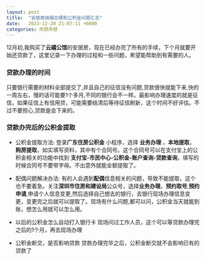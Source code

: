```yaml
---
layout: post
title:  "安居房按揭办理和公积金问题汇总"
date:   2023-12-20 21:07:11 +0800
categories: 所思所想
---
```


12月初,我购买了**云禧公馆**的安居房，现在已经办完了所有的手续，下个月就要开始还贷款了，这里记录一下办理的过程和一些问题，希望能帮助到有需要的人。

### 贷款办理的时间
只要银行需要的材料全部提交了,并且自己的征信没有问题,贷款很快就能下来,快的一周左右，慢的话可能要1个多月,不同的银行会不一样。最影响办理速度的就是征信，如果征信上有信用贷，可能需要结清后等待征信刷新，这个时间不好评估。不过不要担心,贷款是会下来的。

### 贷款办完后的公积金提取
* 公积金提取方法:
 登录**广东住房公积金** 小程序，选择 **业务办理** ，**本地提取**，**购房提取**，如实填写资料，其中有个合同号。这个合同号可以在支付宝上的公积金相关的功能中找到 **支付宝-市民中心-公积金-账户查询-贷款查询**，填写的时候合同号不要带字母。不出意外就能全额提取了。

 * 配偶问题解决办法:
 有的人会遇到**配偶**信息相关的问题，导致不能提取，这个也不要着急。关注**深圳市住房和建设局**公众号，选择**业务办理**，**预约取号**,**预约申请**,申请个人信息变更,然后选择自己想去的银行，去银行现场办理信息变更，变更完之后就可以提取了。现场有什么问题,都可以问，公积金当天就能到账，想怎么用就可以怎么用。

 * 以后的公积金怎么自动打入银行卡
  现场问过工作人员，这个可以等贷款办理完之后的1个月，再去现场办理

 * 公积金断交，是否影响贷款
  贷款办理完毕之后，公积金断交就不会影响已有的贷款了

